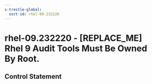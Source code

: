```yaml
---
x-trestle-global:
  sort-id: rhel-09.232220
---
```


# rhel-09.232220 - \[REPLACE_ME\] Rhel 9 Audit Tools Must Be Owned By Root.

## Control Statement
